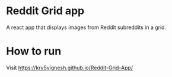 # Reddit Grid app

A react app that displays images from Reddit subreddits in a grid.

# How to run 

Visit https://krv5vignesh.github.io/Reddit-Grid-App/
